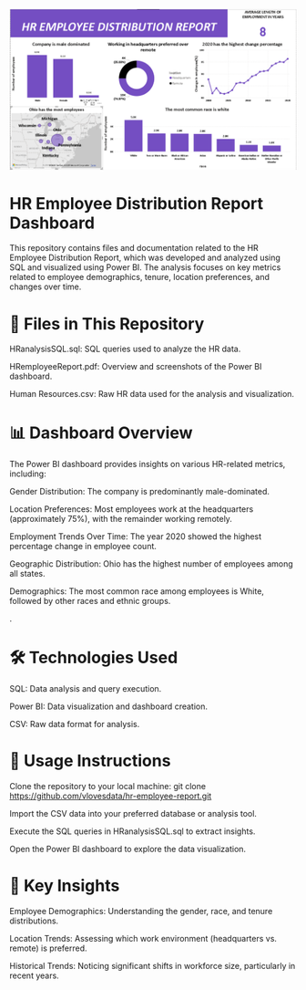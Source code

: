 ![](https://github.com/Vlovesdata/HR-EMPLOYEE-FULL-SQL-PROJECT/blob/main/hrreport.png)

# HR Employee Distribution Report Dashboard

This repository contains files and documentation related to the HR Employee Distribution Report, which was developed and analyzed using SQL and visualized using Power BI. The analysis focuses on key metrics related to employee demographics, tenure, location preferences, and changes over time.


# 📂 Files in This Repository
HRanalysisSQL.sql: SQL queries used to analyze the HR data.

HRemployeeReport.pdf: Overview and screenshots of the Power BI dashboard.

Human Resources.csv: Raw HR data used for the analysis and visualization.


# 📊 Dashboard Overview
The Power BI dashboard provides insights on various HR-related metrics, including:

Gender Distribution: The company is predominantly male-dominated. 

Location Preferences: Most employees work at the headquarters (approximately 75%), with the remainder working remotely. 

Employment Trends Over Time: The year 2020 showed the highest percentage change in employee count. 

Geographic Distribution: Ohio has the highest number of employees among all states. 

Demographics: The most common race among employees is White, followed by other races and ethnic groups. 


.
# 🛠️ Technologies Used
SQL: Data analysis and query execution.

Power BI: Data visualization and dashboard creation.

CSV: Raw data format for analysis.


# 🚀 Usage Instructions
Clone the repository to your local machine: git clone https://github.com/vlovesdata/hr-employee-report.git

Import the CSV data into your preferred database or analysis tool.

Execute the SQL queries in HRanalysisSQL.sql to extract insights.

Open the Power BI dashboard to explore the data visualization.


# 📢 Key Insights

Employee Demographics: Understanding the gender, race, and tenure distributions.

Location Trends: Assessing which work environment (headquarters vs. remote) is preferred.

Historical Trends: Noticing significant shifts in workforce size, particularly in recent years.
